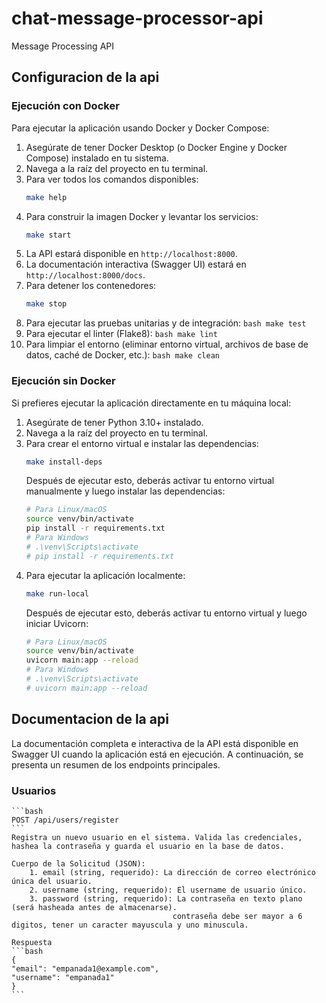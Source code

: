 # chat-message-processor-api
Message Processing API

## Configuracion de la api
### Ejecución con Docker
Para ejecutar la aplicación usando Docker y Docker Compose:

1.  Asegúrate de tener Docker Desktop (o Docker Engine y Docker Compose) instalado en tu sistema.
2.  Navega a la raíz del proyecto en tu terminal.
3.  Para ver todos los comandos disponibles:
    ```bash
    make help
    ```
4.  Para construir la imagen Docker y levantar los servicios:
    ```bash
    make start
    ```
5.  La API estará disponible en `http://localhost:8000`.
6.  La documentación interactiva (Swagger UI) estará en `http://localhost:8000/docs`.
7.  Para detener los contenedores:
    ```bash
    make stop
    ```
8.   Para ejecutar las pruebas unitarias y de integración:
    ```bash
    make test
    ```
9.   Para ejecutar el linter (Flake8):
    ```bash
    make lint
    ```
10.  Para limpiar el entorno (eliminar entorno virtual, archivos de base de datos, caché de Docker, etc.):
    ```bash
    make clean
    ```


### Ejecución sin Docker
Si prefieres ejecutar la aplicación directamente en tu máquina local:

1.  Asegúrate de tener Python 3.10+ instalado.
2.  Navega a la raíz del proyecto en tu terminal.
3.  Para crear el entorno virtual e instalar las dependencias:
    ```bash
    make install-deps
    ```
    Después de ejecutar esto, deberás activar tu entorno virtual manualmente y luego instalar las dependencias:
    ```bash
    # Para Linux/macOS
    source venv/bin/activate
    pip install -r requirements.txt
    # Para Windows
    # .\venv\Scripts\activate
    # pip install -r requirements.txt
    ```
4.  Para ejecutar la aplicación localmente:
    ```bash
    make run-local
    ```
    Después de ejecutar esto, deberás activar tu entorno virtual y luego iniciar Uvicorn:
    ```bash
    # Para Linux/macOS
    source venv/bin/activate
    uvicorn main:app --reload
    # Para Windows
    # .\venv\Scripts\activate
    # uvicorn main:app --reload
    ```

## Documentacion de la api
La documentación completa e interactiva de la API está disponible en Swagger UI cuando la aplicación está en ejecución. A continuación, se presenta un resumen de los endpoints principales.

### Usuarios
    ```bash
    POST /api/users/register
    ```
    Registra un nuevo usuario en el sistema. Valida las credenciales, hashea la contraseña y guarda el usuario en la base de datos.

    Cuerpo de la Solicitud (JSON):
        1. email (string, requerido): La dirección de correo electrónico única del usuario.
        2. username (string, requerido): El username de usuario único.
        3. password (string, requerido): La contraseña en texto plano (será hasheada antes de almacenarse).
                                        contraseña debe ser mayor a 6 digitos, tener un caracter mayuscula y uno minuscula.

    Respuesta
    ```bash
    {
	"email": "empanada1@example.com",
	"username": "empanada1"
    }
    ```